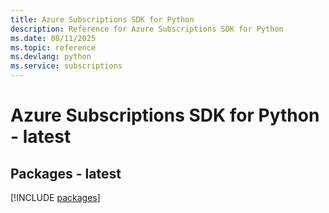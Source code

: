 ```yaml
---
title: Azure Subscriptions SDK for Python
description: Reference for Azure Subscriptions SDK for Python
ms.date: 08/11/2025
ms.topic: reference
ms.devlang: python
ms.service: subscriptions
---
```

# Azure Subscriptions SDK for Python - latest
## Packages - latest
[!INCLUDE [packages](subscriptions-index.md)]